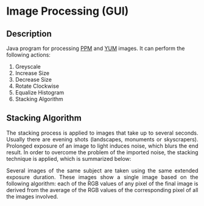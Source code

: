 # Image Processing (GUI)

## Description
Java program for processing [PPM](https://en.wikipedia.org/wiki/Netpbm_format#PPM_example) and [YUM](https://en.wikipedia.org/wiki/YUV) images. It can perform the following actions:
1. Greyscale
2. Increase Size
3. Decrease Size
4. Rotate Clockwise
5. Equalize Histogram
6. Stacking Algorithm

## Stacking Algorithm
<p style="text-align: justify;">The stacking process is applied to images that take up to several seconds. Usually there are evening shots (landscapes, monuments or skyscrapers). Prolonged exposure of an image to light induces noise, which blurs the end result. In order to overcome the problem of the imported noise, the stacking technique is applied, which is summarized below:</p>

<p style="text-align: justify;">Several images of the same subject are taken using the same extended exposure duration. These images show a single image based on the following algorithm: each of the RGB values ​​of any pixel of the final image is derived from the average of the RGB values ​​of the corresponding pixel of all the images involved.</p>
